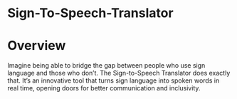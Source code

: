# Sign-To-Speech-Translator

# Overview
Imagine being able to bridge the gap between people who use sign language and those who don’t. The Sign-to-Speech Translator does exactly that. It’s an innovative tool that turns sign language into spoken words in real time, opening doors for better communication and inclusivity.
